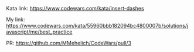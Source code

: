 Kata link: https://www.codewars.com/kata/insert-dashes

My link: https://www.codewars.com/kata/55960bbb182094bc4800007b/solutions/javascript/me/best_practice

PR: https://github.com/MMehelich/CodeWars/pull/3

